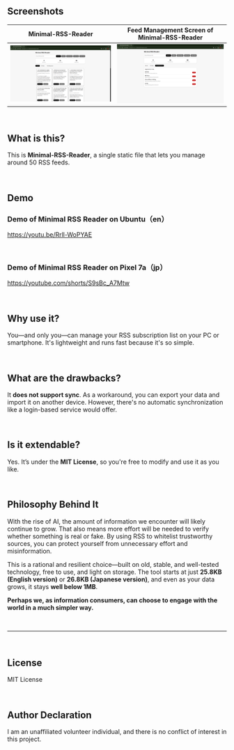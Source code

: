 ## Screenshots
| **Minimal-RSS-Reader** | **Feed Management Screen of Minimal-RSS-Reader** |
| :---: | :---: |
| <img src="https://github.com/trgr-karasutoragara/daily-news-for-digital-dignity/blob/main/Minimal-RSS-Reader/Screenshot-from-2025-07-23-07-49-22.png" width="400"> | <img src="https://github.com/trgr-karasutoragara/daily-news-for-digital-dignity/blob/main/Minimal-RSS-Reader/Screenshot-from-2025-07-23-07-49-40.png" width="400"> |

<br>

## What is this?

This is **Minimal-RSS-Reader**, a single static file that lets you manage around 50 RSS feeds.

<br>

## Demo
### Demo of Minimal RSS Reader on Ubuntu（en）

https://youtu.be/Rrll-WoPYAE

<br>

### Demo of Minimal RSS Reader on Pixel 7a（jp）

https://youtube.com/shorts/S9sBc_A7Mtw


<br>

## Why use it?

You—and only you—can manage your RSS subscription list on your PC or smartphone.
It's lightweight and runs fast because it's so simple.

<br>

## What are the drawbacks?

It **does not support sync**.
As a workaround, you can export your data and import it on another device.
However, there's no automatic synchronization like a login-based service would offer.

<br>

## Is it extendable?

Yes. It’s under the **MIT License**, so you're free to modify and use it as you like.

<br>

## Philosophy Behind It

With the rise of AI, the amount of information we encounter will likely continue to grow.
That also means more effort will be needed to verify whether something is real or fake.
By using RSS to whitelist trustworthy sources, you can protect yourself from unnecessary effort and misinformation.

This is a rational and resilient choice—built on old, stable, and well-tested technology, free to use, and light on storage.
The tool starts at just **25.8KB (English version)** or **26.8KB (Japanese version)**, and even as your data grows, it stays **well below 1MB**.

**Perhaps we, as information consumers, can choose to engage with the world in a much simpler way.**

<br>

---

<br>

## License
MIT License

<br>

## Author Declaration
I am an unaffiliated volunteer individual, and there is no conflict of interest in this project.
